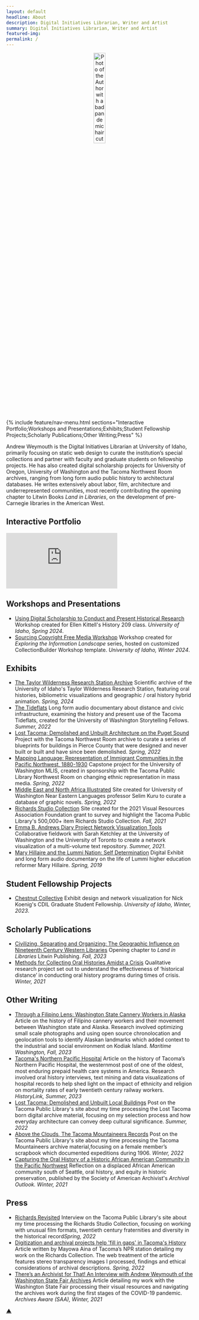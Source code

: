 ```yaml
---
layout: default
headline: About
description: Digital Initiatives Librarian, Writer and Artist
summary: Digital Initiatives Librarian, Writer and Artist
featured-img: 
permalink: /
--- 
```


<div style="max-width: 100%; overflow: hidden; text-align: center;">
  <img src="/base/images/headshot_circle.png" alt="Photo of the Author with a bad pandemic haircut" title="Andrew Weymouth" style="width: 25%; height: auto; margin: 0 auto;">
</div>

{% include feature/nav-menu.html sections="Interactive Portfolio;Workshops and Presentations;Exhibits;Student Fellowship Projects;Scholarly Publications;Other Writing;Press" %}

Andrew Weymouth is the Digital Initiatives Librarian at University of Idaho, primarily focusing on static web design to curate the institution’s special collections and partner with faculty and graduate students on fellowship projects. He has also created digital scholarship projects for University of Oregon, University of Washington and the Tacoma Northwest Room archives, ranging from long form audio public history to architectural databases. He writes extensively about labor, film, architecture and underrepresented communities, most recently contributing the opening chapter to Litwin Books <i>Land in Libraries</i>, on the development of pre-Carnegie libraries in the American West.

<div class="social-links">
  <a href="https://github.com/aweymo" target="_blank" rel="noopener noreferrer"><i class="fab fa-github"></i></a>
  <a href="https://www.linkedin.com/in/andrew-weymouth/" target="_blank" rel="noopener noreferrer"><i class="fab fa-linkedin"></i></a>
  <a href="https://www.instagram.com/andrewrweymouth/" target="_blank" rel="noopener noreferrer"><i class="fab fa-instagram"></i></a>
  <a href="https://vimeo.com/andrewrainsweymouth" target="_blank" rel="noopener noreferrer"><i class="fab fa-vimeo"></i></a>
  <a href="https://andrewweymouth.bandcamp.com/" target="_blank" rel="noopener noreferrer"><i class="fab fa-bandcamp"></i></a>
  <a href="https://letterboxd.com/aweymo/" target="_blank" rel="noopener noreferrer"><i class="fas fa-film"></i></a>
</div>


## Interactive Portfolio

<div class="iframe-container">
  <iframe src="https://indd.adobe.com/view/22005a32-3d2a-439a-91be-dadd2eb723b1" frameborder="0"></iframe>
</div>

## Workshops and Presentations

<ul class="triangle-list">
    <li>
        <a href="https://aweymo-ui.github.io/ds_hr">Using Digital Scholarship to Conduct and Present Historical Research</a>
        <span class="description">Workshop created for Ellen Kittell's History 209 class. <i>University of Idaho, Spring 2024</i>.</span>
    </li>
    <li>
        <a href="https://aweymo-ui.github.io/source_cr_free">Sourcing Copyright Free Media Workshop</a>
        <span class="description">Workshop created for <i>Exploring the Information Landscape</i> series, hosted on customized CollectionBuilder Workshop template. <i>University of Idaho, Winter 2024</i>.</span>
    </li>
</ul>

## Exhibits

<ul class="triangle-list">
    <li>
        <a href="https://thecdil.github.io/taylor-archive/">The Taylor Wilderness Research Station Archive</a>
        <span class="description">Scientific archive of the University of Idaho's Taylor Wilderness Research Station, featuring oral histories, bibliometric visualizations and geographic / oral history hybrid animation. <i>Spring, 2024</i></span>
    </li>
    <li>
        <a href="https://andrewweymouth.bandcamp.com/album/the-tideflats">The Tideflats</a>
        <span class="description">Long form audio documentary about distance and civic infrastructure, examining the history and present use of the Tacoma Tideflats, created for the University of Washington Storytelling Fellows.  <i>Summer, 2022</i></span>
    </li>
        <li>
        <a href="https://aweymo.github.io/losttacoma/">Lost Tacoma; Demolished and Unbuilt Architecture on the Puget Sound</a>
        <span class="description">Project with the Tacoma Northwest Room archive to curate a series of blueprints for buildings in Pierce County that were designed and never built or built and have since been demolished. <i>Spring, 2022</i></span>
    </li>
        <li>
        <a href="https://aweymo.github.io/mappinglanguage/">Mapping Language: Representation of Immigrant Communities in the Pacific Northwest, 1880-1930</a>
        <span class="description">Capstone project for the University of Washington MLIS, created in sponsorship with the Tacoma Public Library Northwest Room on changing ethnic representation in mass media. <i>Spring, 2022</i></span>
    </li>
        <li>
        <a href="https://gnmedatabase.github.io/site/">Middle East and North Africa Illustrated</a>
        <span class="description">Site created for University of Washington Near Eastern Languages professor Selim Kuru to curate a database of graphic novels. <i>Spring, 2022</i></span>
    </li>
        <li>
        <a href="https://aweymo.github.io/VRAF_RC.2/">Richards Studio Collection</a>
        <span class="description">Site created for the 2021 Visual Resources Association Foundation grant to survey and highlight the Tacoma Public Library's 500,000+ item Richards Studio Collection. <i>Fall, 2021</i></span>
    </li>
    <li>
        <a href="https://aweymo1.wixsite.com/eba-visualization">Emma B. Andrews Diary Project Network Visualization Tools</a>
        <span class="description">Collaborative fieldwork with Sarah Ketchley at the University of Washington and the University of Toronto to create a network visualization of a multi-volume text repository. <i>Summer, 2021</i>.</span>
    </li>
        <li>
        <a href="https://collections.evergreen.edu/s/selfdetermination/page/Introduction">Mary Hillaire and the Lummi Nation: Self Determination</a>
        <span class="description">Digital Exhibit and long form audio documentary on the life of Lummi higher education reformer Mary Hillaire. <i>Spring, 2019</i></span>
    </li>
</ul>

## Student Fellowship Projects

<ul class="triangle-list">
    <li>
        <a href="https://github.com/thecdil/chestnutcollective">Chestnut Collective</a>
        <span class="description">Exhibit design and network visualization for Nick Koenig's CDIL Graduate Student Fellowship. <i>University of Idaho, Winter, 2023</i>.</span>
    </li>
</ul>

## Scholarly Publications

<ul class="triangle-list">
    <li>
        <a href="https://litwinbooks.com/books/land-in-libraries">Civilizing, Separating and Organizing: The Geographic Influence on Nineteenth Century Western Libraries</a>
        <span class="description">Opening chapter to <i>Land in Libraries</i> Litwin Publishing. <i>Fall, 2023</i></span>
    </li>
    <li>
        <a href="https://www.tandfonline.com/doi/full/10.1080/0361526X.2021.1985685?journalCode=wser20">Methods for Collecting Oral Histories Amidst a Crisis</a>
        <span class="description">Qualitative research project set out to understand the effectiveness of ‘historical distance’ in conducting oral history programs during times of crisis. <i>Winter, 2021</i></span>
    </li>
</ul>

## Other Writing

<ul class="triangle-list">
    <li>
        <a href="https://maritimewa.org/story/through-a-filipino-lens-washington-state-cannery-workers-in-alaska/">Through a Filipino Lens: Washington State Cannery Workers in Alaska</a>
        <span class="description">Article on the history of Filipino cannery workers and their movement between Washington state and Alaska. Research involved optimizing small scale photographs and using open source chronolocation and geolocation tools to identify Alaskan landmarks which added context to the industrial and social environment on Kodiak Island. <i>Maritime Washington, Fall, 2023</i></span>
    </li>
    <li>
        <a href="https://historylink.org/File/22732">Tacoma's Northern Pacific Hospital</a>
        <span class="description">Article on the history of Tacoma’s Northern Pacific Hospital, the westernmost post of one of the oldest, most enduring prepaid health care systems in America. Research involved oral history interviews, text mining and data visualizations of hospital records to help shed light on the impact of ethnicity and religion on mortality rates of early twentieth century railway workers. <i>HistoryLink, Summer, 2023</i></span>
    </li>
    <li>
        <a href="https://www.tacomalibrary.org/blogs/post/lost-tacoma/">Lost Tacoma: Demolished and Unbuilt Local Buildings</a>
        <span class="description">Post on the Tacoma Public Library's site about my time processing the Lost Tacoma born digital archive material, focusing on my selection process and how everyday architecture can convey deep cultural significance. <i>Summer, 2022</i></span>
    </li>
    <li>
        <a href="https://www.tacomalibrary.org/blogs/post/above-the-clouds-the-tacoma-mountaineers-records/">Above the Clouds, The Tacoma Mountaineers Records</a>
        <span class="description">Post on the Tacoma Public Library's site about my time processing the Tacoma Mountaineers archive material,focusing on a female member’s scrapbook which documented expeditions during 1906.<i> Winter, 2022</i></span>
    </li>
        <li>
        <a href="https://mydigitalpublication.com/publication/?i=690860&p=11&ver=html5">Capturing the Oral History of a Historic African American Community in the Pacific Northwest</a>
        <span class="description">Reflection on a displaced African American community south of Seattle, oral history, and equity in historic preservation, published by the Society of American Archivist's <i> Archival Outlook.</i><i> Winter, 2021</i></span>
    </li>
</ul>

## Press

<ul class="triangle-list">
    <li>
        <a href="https://www.tacomalibrary.org/blogs/post/richards-revisited-2/">Richards Revisited</a>
        <span class="description">Interview on the Tacoma Public Library's site about my time processing the Richards Studio Collection, focusing on working with unusual film formats, twentieth century fraternities and diversity in the historical record<i>Spring, 2022</i></span>
    </li>
    <li>
        <a href="https://www.knkx.org/arts-culture/2022-03-04/digitization-and-archival-projects-help-fill-in-gaps-in-tacomas-history">Digitization and archival projects help 'fill in gaps' in Tacoma's History</a>
        <span class="description">Article written by Mayowa Aina of Tacoma’s NPR station detailing my work on the Richards Collection. The web treatment of the article features stereo transparency images I processed, findings and ethical considerations of archival descriptions. <i>Spring, 2022</i></span>
    </li>
        <li>
        <a href="https://archivesaware.archivists.org/2021/12/15/theres-an-archivist-for-that-an-interview-with-andrew-weymouth-of-the-washington-state-fair-archives/">There’s an Archivist for That! An Interview with Andrew Weymouth of the Washington State Fair Archives</a>
        <span class="description">Article detailing my work with the Washington State Fair processing their visual resources and navigating the archives work during the first stages of the COVID-19 pandemic. <i>Archives Aware (SAA), Winter, 2021</i></span>
    </li>
</ul>

<div class="page-up-arrow">
  <a href="#top">&#9650;</a>
</div>
